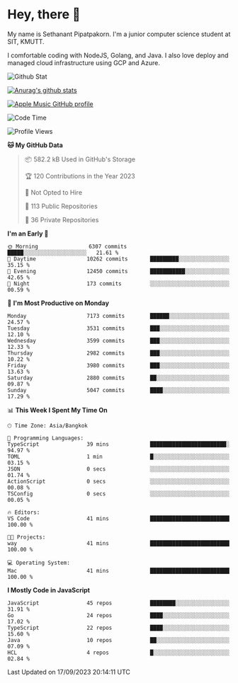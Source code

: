 # Hey, there 🙌
My name is Sethanant Pipatpakorn. I'm a junior computer science student at SIT, KMUTT.

I comfortable coding with NodeJS, Golang, and Java. I also love deploy and managed cloud infrastructure using GCP and Azure.

![Github Stat](https://github-profile-summary-cards.vercel.app/api/cards/profile-details?username=thetkpark&theme=dracula)

[![Anurag's github stats](https://github-readme-stats.vercel.app/api?username=thetkpark&count_private=true&show_icons=true&theme=tokyonight)](https://github.com/anuraghazra/github-readme-stats)

[![Apple Music GitHub profile](https://apple-music-github-profile.rayriffy.com/theme/light.svg?uid=000347.6120fcbefcb74cd59d65c108cc315787.1333)](https://github.com/rayriffy/apple-music-github-profile)

<!--START_SECTION:waka-->
![Code Time](http://img.shields.io/badge/Code%20Time-1%2C019%20hrs%2041%20mins-blue)

![Profile Views](http://img.shields.io/badge/Profile%20Views-0-blue)

**🐱 My GitHub Data** 

> 📦 582.2 kB Used in GitHub's Storage 
 > 
> 🏆 120 Contributions in the Year 2023
 > 
> 🚫 Not Opted to Hire
 > 
> 📜 113 Public Repositories 
 > 
> 🔑 36 Private Repositories 
 > 
**I'm an Early 🐤** 

```text
🌞 Morning                6307 commits        █████░░░░░░░░░░░░░░░░░░░░   21.61 % 
🌆 Daytime                10262 commits       █████████░░░░░░░░░░░░░░░░   35.15 % 
🌃 Evening                12450 commits       ███████████░░░░░░░░░░░░░░   42.65 % 
🌙 Night                  173 commits         ░░░░░░░░░░░░░░░░░░░░░░░░░   00.59 % 
```
📅 **I'm Most Productive on Monday** 

```text
Monday                   7173 commits        ██████░░░░░░░░░░░░░░░░░░░   24.57 % 
Tuesday                  3531 commits        ███░░░░░░░░░░░░░░░░░░░░░░   12.10 % 
Wednesday                3599 commits        ███░░░░░░░░░░░░░░░░░░░░░░   12.33 % 
Thursday                 2982 commits        ███░░░░░░░░░░░░░░░░░░░░░░   10.22 % 
Friday                   3980 commits        ███░░░░░░░░░░░░░░░░░░░░░░   13.63 % 
Saturday                 2880 commits        ██░░░░░░░░░░░░░░░░░░░░░░░   09.87 % 
Sunday                   5047 commits        ████░░░░░░░░░░░░░░░░░░░░░   17.29 % 
```


📊 **This Week I Spent My Time On** 

```text
🕑︎ Time Zone: Asia/Bangkok

💬 Programming Languages: 
TypeScript               39 mins             ████████████████████████░   94.97 % 
TOML                     1 min               █░░░░░░░░░░░░░░░░░░░░░░░░   03.15 % 
JSON                     0 secs              ░░░░░░░░░░░░░░░░░░░░░░░░░   01.74 % 
ActionScript             0 secs              ░░░░░░░░░░░░░░░░░░░░░░░░░   00.08 % 
TSConfig                 0 secs              ░░░░░░░░░░░░░░░░░░░░░░░░░   00.05 % 

🔥 Editors: 
VS Code                  41 mins             █████████████████████████   100.00 % 

🐱‍💻 Projects: 
way                      41 mins             █████████████████████████   100.00 % 

💻 Operating System: 
Mac                      41 mins             █████████████████████████   100.00 % 
```

**I Mostly Code in JavaScript** 

```text
JavaScript               45 repos            ████████░░░░░░░░░░░░░░░░░   31.91 % 
Go                       24 repos            ████░░░░░░░░░░░░░░░░░░░░░   17.02 % 
TypeScript               22 repos            ████░░░░░░░░░░░░░░░░░░░░░   15.60 % 
Java                     10 repos            ██░░░░░░░░░░░░░░░░░░░░░░░   07.09 % 
HCL                      4 repos             █░░░░░░░░░░░░░░░░░░░░░░░░   02.84 % 
```




 Last Updated on 17/09/2023 20:14:11 UTC
<!--END_SECTION:waka-->
